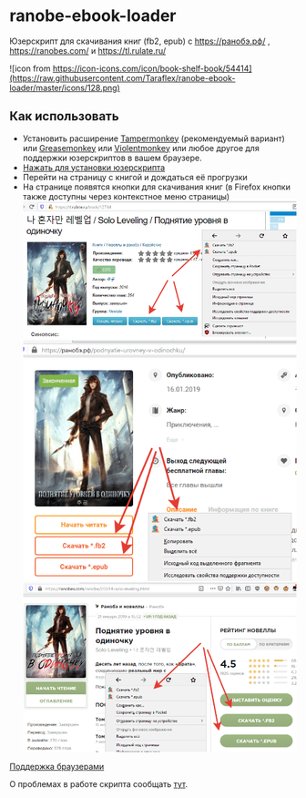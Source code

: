 # ranobe-ebook-loader
Юзерскрипт для скачивания книг (fb2, epub) c https://ранобэ.рф/ , https://ranobes.com/ и https://tl.rulate.ru/

![icon from https://icon-icons.com/icon/book-shelf-book/54414](https://raw.githubusercontent.com/Taraflex/ranobe-ebook-loader/master/icons/128.png)

## Как использовать

- Установить расширение [Tampermonkey](https://tampermonkey.net/) (рекомендуемый вариант) или [Greasemonkey](https://www.greasespot.net/) или [Violentmonkey](https://violentmonkey.github.io/get-it/) или любое другое для поддержки юзерскриптов в вашем браузере.
- [Нажать для установки юзерскрипта](https://raw.githubusercontent.com/Taraflex/ranobe-ebook-loader/master/build/ranobe-ebook-loader.user.js)
- Перейти на страницу с книгой и дождаться её прогрузки
- На странице появятся кнопки для скачивания книг (в Firefox кнопки также доступны через контекстное меню страницы)
![](https://raw.githubusercontent.com/Taraflex/ranobe-ebook-loader/master/screenshots/rulate.png)
![](https://raw.githubusercontent.com/Taraflex/ranobe-ebook-loader/master/screenshots/ranobe.png)
![](https://raw.githubusercontent.com/Taraflex/ranobe-ebook-loader/master/screenshots/ranobes.png)

[Поддержка браузерами](https://caniuse.com/#feat=abortcontroller)

О проблемах в работе скрипта сообщать [тут](https://github.com/Taraflex/ranobe-ebook-loader/issues).
